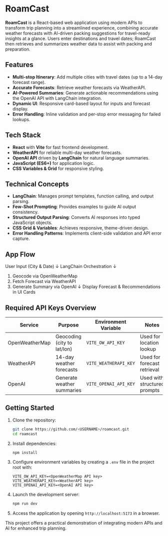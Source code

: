 # RoamCast

**RoamCast** is a React-based web application using modern APIs to transform trip planning into a streamlined experience, combining accurate weather forecasts with AI-driven packing suggestions for travel-ready insights at a glance. Users enter destinations and travel dates; RoamCast then retrieves and summarizes weather data to assist with packing and preparation.

## Features

* **Multi-stop Itinerary**: Add multiple cities with travel dates (up to a 14-day forecast range).
* **Accurate Forecasts**: Retrieve weather forecasts via WeatherAPI.
* **AI-Powered Summaries**: Generate actionable recommendations using the OpenAI API with LangChain integration.
* **Dynamic UI**: Responsive card-based layout for inputs and forecast display.
* **Error Handling**: Inline validation and per-stop error messaging for failed lookups.

## Tech Stack

* **React** with **Vite** for fast frontend development.
* **WeatherAPI** for reliable multi-day weather forecasts.
* **OpenAI API** driven by **LangChain** for natural language summaries.
* **JavaScript (ES6+)** for application logic.
* **CSS Variables & Grid** for responsive styling.

## Technical Concepts

* **LangChain**: Manages prompt templates, function calling, and output parsing.
* **Few-Shot Prompting**: Provides examples to guide AI output consistency.
* **Structured Output Parsing**: Converts AI responses into typed JavaScript objects.
* **CSS Grid & Variables**: Achieves responsive, theme-driven design.
* **Error Handling Patterns**: Implements client-side validation and API error capture.

## App Flow 

User Input (City & Date)
    ↓
LangChain Orchestration
    ↓
1. Geocode via OpenWeatherMap
2. Fetch Forecast via WeatherAPI
3. Generate Summary via OpenAI
    ↓
Display Forecast & Recommendations in UI Cards

## Required API Keys Overview

| Service        | Purpose                     | Environment Variable  | Notes                        |
| -------------- | --------------------------- | --------------------- | ---------------------------- |
| OpenWeatherMap | Geocoding (city to lat/lon) | `VITE_OW_API_KEY`     | Used for location lookup     |
| WeatherAPI     | 14-day weather forecasts    | `VITE_WEATHERAPI_KEY` | Used for forecast retrieval  |
| OpenAI         | Generate weather summaries  | `VITE_OPENAI_API_KEY` | Used with structured prompts |

## Getting Started

1. Clone the repository:

   ```bash
   git clone https://github.com/<USERNAME>/roamcast.git
   cd roamcast
   ```
2. Install dependencies:

   ```bash
   npm install
   ```
3. Configure environment variables by creating a `.env` file in the project root with:

   ```env
   VITE_OW_API_KEY=<OpenWeatherMap API key>
   VITE_WEATHERAPI_KEY=<WeatherAPI key>
   VITE_OPENAI_API_KEY=<OpenAI API key>
   ```
4. Launch the development server:

   ```bash
   npm run dev
   ```
5. Access the application by opening `http://localhost:5173` in a browser.

This project offers a practical demonstration of integrating modern APIs and AI for enhanced trip planning.